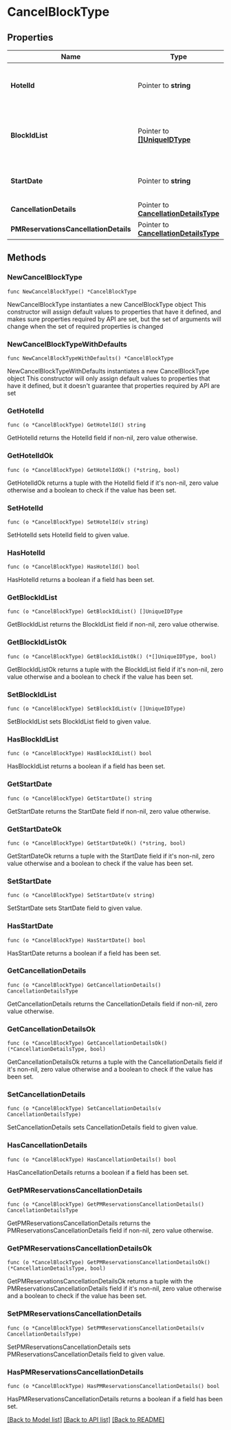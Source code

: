 # CancelBlockType

## Properties

Name | Type | Description | Notes
------------ | ------------- | ------------- | -------------
**HotelId** | Pointer to **string** | Opera Hotel code for the cancel block operation. | [optional] 
**BlockIdList** | Pointer to [**[]UniqueIDType**](UniqueIDType.md) | Unique Id that references an object uniquely in the system. | [optional] 
**StartDate** | Pointer to **string** | Start date of the block to be cancelled. | [optional] 
**CancellationDetails** | Pointer to [**CancellationDetailsType**](CancellationDetailsType.md) |  | [optional] 
**PMReservationsCancellationDetails** | Pointer to [**CancellationDetailsType**](CancellationDetailsType.md) |  | [optional] 

## Methods

### NewCancelBlockType

`func NewCancelBlockType() *CancelBlockType`

NewCancelBlockType instantiates a new CancelBlockType object
This constructor will assign default values to properties that have it defined,
and makes sure properties required by API are set, but the set of arguments
will change when the set of required properties is changed

### NewCancelBlockTypeWithDefaults

`func NewCancelBlockTypeWithDefaults() *CancelBlockType`

NewCancelBlockTypeWithDefaults instantiates a new CancelBlockType object
This constructor will only assign default values to properties that have it defined,
but it doesn't guarantee that properties required by API are set

### GetHotelId

`func (o *CancelBlockType) GetHotelId() string`

GetHotelId returns the HotelId field if non-nil, zero value otherwise.

### GetHotelIdOk

`func (o *CancelBlockType) GetHotelIdOk() (*string, bool)`

GetHotelIdOk returns a tuple with the HotelId field if it's non-nil, zero value otherwise
and a boolean to check if the value has been set.

### SetHotelId

`func (o *CancelBlockType) SetHotelId(v string)`

SetHotelId sets HotelId field to given value.

### HasHotelId

`func (o *CancelBlockType) HasHotelId() bool`

HasHotelId returns a boolean if a field has been set.

### GetBlockIdList

`func (o *CancelBlockType) GetBlockIdList() []UniqueIDType`

GetBlockIdList returns the BlockIdList field if non-nil, zero value otherwise.

### GetBlockIdListOk

`func (o *CancelBlockType) GetBlockIdListOk() (*[]UniqueIDType, bool)`

GetBlockIdListOk returns a tuple with the BlockIdList field if it's non-nil, zero value otherwise
and a boolean to check if the value has been set.

### SetBlockIdList

`func (o *CancelBlockType) SetBlockIdList(v []UniqueIDType)`

SetBlockIdList sets BlockIdList field to given value.

### HasBlockIdList

`func (o *CancelBlockType) HasBlockIdList() bool`

HasBlockIdList returns a boolean if a field has been set.

### GetStartDate

`func (o *CancelBlockType) GetStartDate() string`

GetStartDate returns the StartDate field if non-nil, zero value otherwise.

### GetStartDateOk

`func (o *CancelBlockType) GetStartDateOk() (*string, bool)`

GetStartDateOk returns a tuple with the StartDate field if it's non-nil, zero value otherwise
and a boolean to check if the value has been set.

### SetStartDate

`func (o *CancelBlockType) SetStartDate(v string)`

SetStartDate sets StartDate field to given value.

### HasStartDate

`func (o *CancelBlockType) HasStartDate() bool`

HasStartDate returns a boolean if a field has been set.

### GetCancellationDetails

`func (o *CancelBlockType) GetCancellationDetails() CancellationDetailsType`

GetCancellationDetails returns the CancellationDetails field if non-nil, zero value otherwise.

### GetCancellationDetailsOk

`func (o *CancelBlockType) GetCancellationDetailsOk() (*CancellationDetailsType, bool)`

GetCancellationDetailsOk returns a tuple with the CancellationDetails field if it's non-nil, zero value otherwise
and a boolean to check if the value has been set.

### SetCancellationDetails

`func (o *CancelBlockType) SetCancellationDetails(v CancellationDetailsType)`

SetCancellationDetails sets CancellationDetails field to given value.

### HasCancellationDetails

`func (o *CancelBlockType) HasCancellationDetails() bool`

HasCancellationDetails returns a boolean if a field has been set.

### GetPMReservationsCancellationDetails

`func (o *CancelBlockType) GetPMReservationsCancellationDetails() CancellationDetailsType`

GetPMReservationsCancellationDetails returns the PMReservationsCancellationDetails field if non-nil, zero value otherwise.

### GetPMReservationsCancellationDetailsOk

`func (o *CancelBlockType) GetPMReservationsCancellationDetailsOk() (*CancellationDetailsType, bool)`

GetPMReservationsCancellationDetailsOk returns a tuple with the PMReservationsCancellationDetails field if it's non-nil, zero value otherwise
and a boolean to check if the value has been set.

### SetPMReservationsCancellationDetails

`func (o *CancelBlockType) SetPMReservationsCancellationDetails(v CancellationDetailsType)`

SetPMReservationsCancellationDetails sets PMReservationsCancellationDetails field to given value.

### HasPMReservationsCancellationDetails

`func (o *CancelBlockType) HasPMReservationsCancellationDetails() bool`

HasPMReservationsCancellationDetails returns a boolean if a field has been set.


[[Back to Model list]](../README.md#documentation-for-models) [[Back to API list]](../README.md#documentation-for-api-endpoints) [[Back to README]](../README.md)


